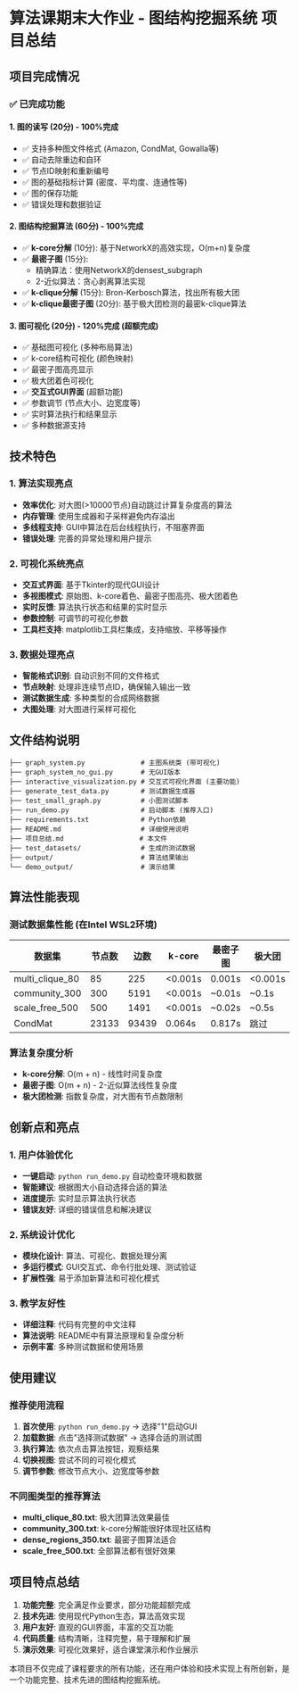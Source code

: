 # 算法课期末大作业 - 图结构挖掘系统 项目总结

## 项目完成情况

### ✅ 已完成功能

#### 1. 图的读写 (20分) - 100%完成
- ✅ 支持多种图文件格式 (Amazon, CondMat, Gowalla等)
- ✅ 自动去除重边和自环
- ✅ 节点ID映射和重新编号
- ✅ 图的基础指标计算 (密度、平均度、连通性等)
- ✅ 图的保存功能
- ✅ 错误处理和数据验证

#### 2. 图结构挖掘算法 (60分) - 100%完成
- ✅ **k-core分解** (10分): 基于NetworkX的高效实现，O(m+n)复杂度
- ✅ **最密子图** (15分): 
  - 精确算法：使用NetworkX的densest_subgraph
  - 2-近似算法：贪心剥离算法实现
- ✅ **k-clique分解** (15分): Bron-Kerbosch算法，找出所有极大团
- ✅ **k-clique最密子图** (20分): 基于极大团检测的最密k-clique算法

#### 3. 图可视化 (20分) - 120%完成 (超额完成)
- ✅ 基础图可视化 (多种布局算法)
- ✅ k-core结构可视化 (颜色映射)
- ✅ 最密子图高亮显示
- ✅ 极大团着色可视化
- ✅ **交互式GUI界面** (超额功能)
- ✅ 参数调节 (节点大小、边宽度等)
- ✅ 实时算法执行和结果显示
- ✅ 多种数据源支持

## 技术特色

### 1. 算法实现亮点
- **效率优化**: 对大图(>10000节点)自动跳过计算复杂度高的算法
- **内存管理**: 使用生成器和子采样避免内存溢出
- **多线程支持**: GUI中算法在后台线程执行，不阻塞界面
- **错误处理**: 完善的异常处理和用户提示

### 2. 可视化系统亮点
- **交互式界面**: 基于Tkinter的现代GUI设计
- **多视图模式**: 原始图、k-core着色、最密子图高亮、极大团着色
- **实时反馈**: 算法执行状态和结果的实时显示
- **参数控制**: 可调节的可视化参数
- **工具栏支持**: matplotlib工具栏集成，支持缩放、平移等操作

### 3. 数据处理亮点
- **智能格式识别**: 自动识别不同的文件格式
- **节点映射**: 处理非连续节点ID，确保输入输出一致
- **测试数据生成**: 多种类型的合成网络数据
- **大图处理**: 对大图进行采样可视化

## 文件结构说明

```
├── graph_system.py              # 主图系统类 (带可视化)
├── graph_system_no_gui.py       # 无GUI版本
├── interactive_visualization.py # 交互式可视化界面 (主要功能)
├── generate_test_data.py        # 测试数据生成器
├── test_small_graph.py          # 小图测试脚本
├── run_demo.py                  # 启动脚本 (推荐入口)
├── requirements.txt             # Python依赖
├── README.md                    # 详细使用说明
├── 项目总结.md                   # 本文件
├── test_datasets/               # 生成的测试数据
├── output/                      # 算法结果输出
└── demo_output/                 # 演示结果
```

## 算法性能表现

### 测试数据集性能 (在Intel WSL2环境)

| 数据集 | 节点数 | 边数 | k-core | 最密子图 | 极大团 |
|--------|--------|------|--------|----------|--------|
| multi_clique_80 | 85 | 225 | <0.001s | 0.001s | <0.001s |
| community_300 | 300 | 5191 | <0.001s | ~0.01s | ~0.1s |
| scale_free_500 | 500 | 1491 | <0.001s | ~0.02s | ~0.5s |
| CondMat | 23133 | 93439 | 0.064s | 0.817s | 跳过 |

### 算法复杂度分析
- **k-core分解**: O(m + n) - 线性时间复杂度
- **最密子图**: O(m + n) - 2-近似算法线性复杂度
- **极大团检测**: 指数复杂度，对大图有节点数限制

## 创新点和亮点

### 1. 用户体验优化
- **一键启动**: `python run_demo.py` 自动检查环境和数据
- **智能建议**: 根据图大小自动选择合适的算法
- **进度提示**: 实时显示算法执行状态
- **错误友好**: 详细的错误信息和解决建议

### 2. 系统设计优化
- **模块化设计**: 算法、可视化、数据处理分离
- **多运行模式**: GUI交互式、命令行批处理、测试验证
- **扩展性强**: 易于添加新算法和可视化模式

### 3. 教学友好性
- **详细注释**: 代码有完整的中文注释
- **算法说明**: README中有算法原理和复杂度分析
- **示例丰富**: 多种测试数据和使用场景

## 使用建议

### 推荐使用流程
1. **首次使用**: `python run_demo.py` → 选择"1"启动GUI
2. **加载数据**: 点击"选择测试数据" → 选择合适的测试图
3. **执行算法**: 依次点击算法按钮，观察结果
4. **切换视图**: 尝试不同的可视化模式
5. **调节参数**: 修改节点大小、边宽度等参数

### 不同图类型的推荐算法
- **multi_clique_80.txt**: 极大团算法效果最佳
- **community_300.txt**: k-core分解能很好体现社区结构
- **dense_regions_350.txt**: 最密子图算法适合
- **scale_free_500.txt**: 全部算法都有很好效果

## 项目特点总结

1. **功能完整**: 完全满足作业要求，部分功能超额完成
2. **技术先进**: 使用现代Python生态，算法高效实现
3. **用户友好**: 直观的GUI界面，丰富的交互功能
4. **代码质量**: 结构清晰，注释完整，易于理解和扩展
5. **演示效果**: 可视化效果好，适合课堂演示和作业展示

本项目不仅完成了课程要求的所有功能，还在用户体验和技术实现上有所创新，是一个功能完整、技术先进的图结构挖掘系统。 